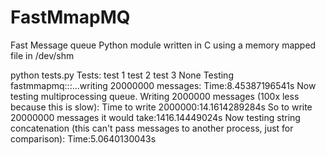 # FastMmapMQ
Fast Message queue Python module written in C using a memory mapped file in /dev/shm


python tests.py
	Tests:
	test 1 test 2 test 3 
	None
	Testing fastmmapmq:::...writing 20000000 messages:
	Time:8.45387196541s
	Now testing multiprocessing queue. Writing  2000000 messages (100x less because this is slow):
	Time to write 2000000:14.1614289284s
	So to write 20000000 messages it would take:1416.14449024s
	Now testing string concatenation (this can't pass messages to another process, just for comparison):
	Time:5.0640130043s

